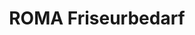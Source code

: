 ---
title: "ROMA Friseurbedarf"
url: /klagenfurt-am-woerthersee/roma-friseurbedarf/
shop: Friseurbedarf
---